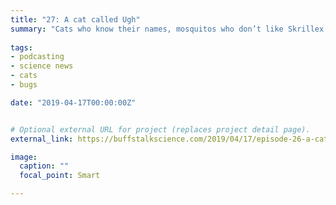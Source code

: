 ```yaml
---
title: "27: A cat called Ugh"
summary: "Cats who know their names, mosquitos who don’t like Skrillex and fungi that don’t respond to drugs. Interview with author Beth Gardiner."
  
tags:
- podcasting
- science news
- cats
- bugs

date: "2019-04-17T00:00:00Z"


# Optional external URL for project (replaces project detail page).
external_link: https://buffstalkscience.com/2019/04/17/episode-26-a-cat-called-ugh/

image:
  caption: ""
  focal_point: Smart

---
```

